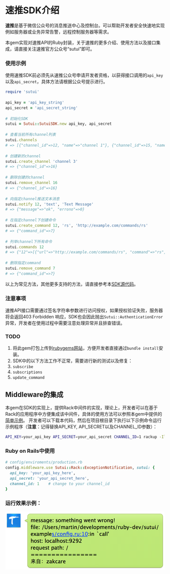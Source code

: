 速推SDK介绍
===

**速推**是基于微信公众号的消息推送中心及控制台。可以帮助开发者安全快速地实现例如服务器或业务异常告警，远程控制服务器等需求。

本gem实现对速推API的Ruby封装，关于速推的更多介绍、使用方法以及接口集成，请直接关注速推官方公众号“sutui”即可。

### 使用示例
使用速推SDK前必须先从速推公众号申请开发者资格，以获得接口调用的`api_key`以及`api_secret`，具体方法请根据公众号提示进行。

```ruby
require 'sutui'

api_key = 'api_key_string'
api_secret = 'api_secret_string'

# 初始化SDK
sutui = Sutui::SutuiSDK.new api_key, api_secret

# 查看当前所有channel列表
sutui.channels
# => [{"channel_id"=>12, "name"=>"channel 1"}, {"channel_id"=>15, "name"=>"channel 2"}]

# 创建新的channel
sutui.create_channel 'channel 3'
# => {"channel_id"=>16}

# 删除创建的channel
sutui.remove_channel 16
# => {"channel_id"=>16}

# 向指定channel推送文本消息
sutui.notify 12, 'text', 'Text Message'
# => {"message"=>"ok", "errono"=>0}

# 在指定channel下创建命令
sutui.create_command 12, 'rs', 'http://example.com/commands/rs'
# => {"command_id"=>7}

# 列举channel下所有命令
sutui.commands 12
# => {"12"=>[{"url"=>"http://example.com/commands/rs", "command"=>"rs", "description"=>"", "command_id"=>7}]}

# 删除指定command
sutui.remove_command 7
# => {"command_id"=>7}
```
以上为常见方法，其他更多支持的方法，请直接参考本[SDK源代码](lib/sutui/sutui_sdk.rb)。

### 注意事项
速推API接口需要通过签名字符串参数进行访问授权，如果授权验证失败，服务器将会返回403 Forbidden 响应，SDK也会因此抛出`Sutui::AuthenticationError`异常，开发者在使用过程中需要注意处理异常并且排查错误。

### TODO
1. 将此gem打包上传到[rubygems网站](https://rubygems.org)，方便开发者直接通过`bundle install`安装。
2. SDK中的以下方法工作不正常，需要进行新的测试以及修复：
  1. `subscribe`
  2. `subscriptions`
  3. `update_command`

## Middleware的集成
本gem在SDK的实现上，提供Rack中间件的实现，理论上，开发者可以在基于Rack的应用程序中方便集成该中间件，具体的使用方法可以参照本gem中提供的[简单示例](lib/examples/config.fu)。
开发者可以下载本代码，然后在项目根目录下执行以下示例命令运行示例程序（**注意**：记得替换API_KEY, API_SECRET以及CHANNEL_ID参数）：
```sh
API_KEY=your_api_key API_SECRET=your_api_secret CHANNEL_ID=1 rackup -Ilib examples/config.ru
```

### Ruby on Rails中使用
```ruby
# config/enviroments/production.rb
config.middleware.use Sutui::Rack::ExceptionNotification, sutui: {
  api_key: 'your_api_key_here',
  api_secret: 'your_api_secret_here',
  channel_id: 1    # change to your channel_id
}
```

### 运行效果示例：<br>
![微信端收到异常通知](examples/screenshot.png)
